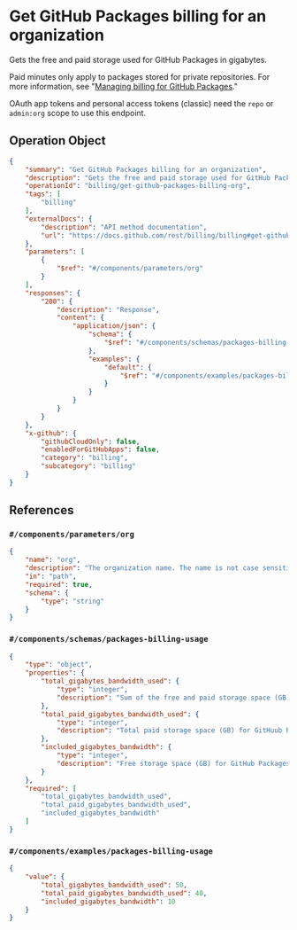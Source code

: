 # Get GitHub Packages billing for an organization

Gets the free and paid storage used for GitHub Packages in gigabytes.

Paid minutes only apply to packages stored for private repositories. For more information, see "[Managing billing for GitHub Packages](https://docs.github.com/github/setting-up-and-managing-billing-and-payments-on-github/managing-billing-for-github-packages)."

OAuth app tokens and personal access tokens (classic) need the `repo` or `admin:org` scope to use this endpoint.

## Operation Object

```json
{
    "summary": "Get GitHub Packages billing for an organization",
    "description": "Gets the free and paid storage used for GitHub Packages in gigabytes.\n\nPaid minutes only apply to packages stored for private repositories. For more information, see \"[Managing billing for GitHub Packages](https://docs.github.com/github/setting-up-and-managing-billing-and-payments-on-github/managing-billing-for-github-packages).\"\n\nOAuth app tokens and personal access tokens (classic) need the `repo` or `admin:org` scope to use this endpoint.",
    "operationId": "billing/get-github-packages-billing-org",
    "tags": [
        "billing"
    ],
    "externalDocs": {
        "description": "API method documentation",
        "url": "https://docs.github.com/rest/billing/billing#get-github-packages-billing-for-an-organization"
    },
    "parameters": [
        {
            "$ref": "#/components/parameters/org"
        }
    ],
    "responses": {
        "200": {
            "description": "Response",
            "content": {
                "application/json": {
                    "schema": {
                        "$ref": "#/components/schemas/packages-billing-usage"
                    },
                    "examples": {
                        "default": {
                            "$ref": "#/components/examples/packages-billing-usage"
                        }
                    }
                }
            }
        }
    },
    "x-github": {
        "githubCloudOnly": false,
        "enabledForGitHubApps": false,
        "category": "billing",
        "subcategory": "billing"
    }
}
```

## References

### `#/components/parameters/org`

```json
{
    "name": "org",
    "description": "The organization name. The name is not case sensitive.",
    "in": "path",
    "required": true,
    "schema": {
        "type": "string"
    }
}
```

### `#/components/schemas/packages-billing-usage`

```json
{
    "type": "object",
    "properties": {
        "total_gigabytes_bandwidth_used": {
            "type": "integer",
            "description": "Sum of the free and paid storage space (GB) for GitHuub Packages."
        },
        "total_paid_gigabytes_bandwidth_used": {
            "type": "integer",
            "description": "Total paid storage space (GB) for GitHuub Packages."
        },
        "included_gigabytes_bandwidth": {
            "type": "integer",
            "description": "Free storage space (GB) for GitHub Packages."
        }
    },
    "required": [
        "total_gigabytes_bandwidth_used",
        "total_paid_gigabytes_bandwidth_used",
        "included_gigabytes_bandwidth"
    ]
}
```

### `#/components/examples/packages-billing-usage`

```json
{
    "value": {
        "total_gigabytes_bandwidth_used": 50,
        "total_paid_gigabytes_bandwidth_used": 40,
        "included_gigabytes_bandwidth": 10
    }
}
```